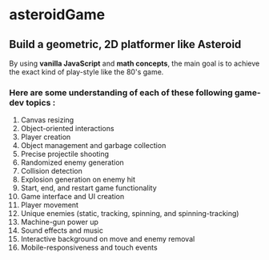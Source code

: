 # asteroidGame

## Build a geometric, 2D platformer like Asteroid

By using **vanilla JavaScript** and **math concepts**, the main goal is to achieve the exact kind of play-style like the 80's game.

### Here are some understanding of each of these following game-dev topics : 
1. Canvas resizing
2. Object-oriented interactions
3. Player creation
4. Object management and garbage collection
5. Precise projectile shooting
6. Randomized enemy generation
7. Collision detection
8. Explosion generation on enemy hit
9. Start, end, and restart game functionality
10. Game interface and UI creation
11. Player movement
12. Unique enemies (static, tracking, spinning, and spinning-tracking)
13. Machine-gun power up
14. Sound effects and music
15. Interactive background on move and enemy removal
16. Mobile-responsiveness and touch events
